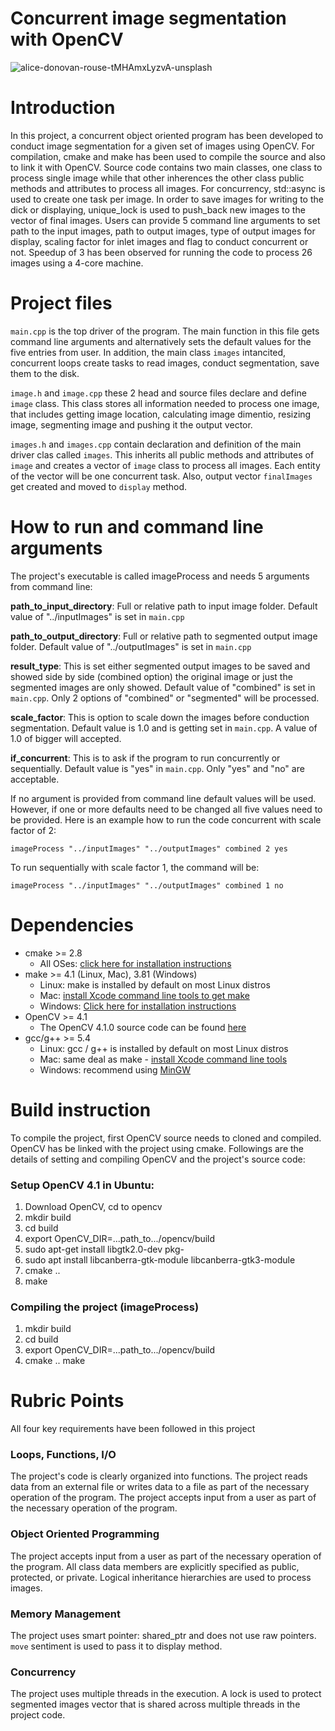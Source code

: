 # Concurrent image segmentation with OpenCV 
![alice-donovan-rouse-tMHAmxLyzvA-unsplash](https://user-images.githubusercontent.com/72900895/96362139-0eaefd80-10e0-11eb-9435-2f866cd6fa19.jpg)

# Introduction
In this project, a concurrent object oriented program has been developed to conduct image segmentation for a given set of images using OpenCV. For compilation, cmake and make has been used to compile the source and also to link it with OpenCV. Source code contains two main classes, one class to process single image while that other inherences the other class public methods and attributes to process all images. For concurrency, std::async is used to create one task per image. In order to save images for writing to the dick or displaying, unique_lock is used to push_back new images to the vector of final images. Users can provide 5 command line arguments to set path to the input images, path to output images, type of output images for display, scaling factor for inlet images and flag to conduct concurrent or not. Speedup of 3 has been observed for running the code to process 26 images using a 4-core machine.

# Project files
`main.cpp` is the top driver of the program. The main function in this file gets command line arguments and alternatively sets the default values for the five entries from user. In addition, the main class `images` intancited, concurrent loops create tasks to read images, conduct segmentation, save them to the disk.  

`image.h` and `image.cpp` these 2 head and source files declare and define `image` class. This class stores all information needed to process one image, that includes getting image location, calculating image dimentio, resizing image, segmenting image and pushing it the output vector.

`images.h` and `images.cpp` contain declaration and definition of the main driver clas called `images`. This inherits all public methods and attributes of `image` and creates a vector of `image` class to process all images. Each entity of the vector will be one concurrent task. Also, output vector `finalImages` get created and moved to `display` method. 

# How to run and command line arguments
The project's executable is called imageProcess and needs 5 arguments from command line:
 
__path_to_input_directory__: Full or relative path to input image folder. Default value of "../inputImages" is set in `main.cpp`

__path_to_output_directory__: Full or relative path to segmented output image folder. Default value of "../outputImages" is set in `main.cpp`

__result_type__: This is set either segmented output images to be saved and showed side by side (combined option) the original image or just the segmented images are only showed. Default value of "combined" is set in `main.cpp`. Only 2 options of "combined" or "segmented" will be processed.

__scale_factor__: This is option to scale down the images before conduction segmentation. Default value is 1.0 and is getting set in `main.cpp`. A value of 1.0 of bigger will accepted.
 
__if_concurrent__: This is to ask if the program to run concurrently or sequentially. Default value is "yes" in `main.cpp`. Only "yes" and "no" are acceptable.
 
If no argument is provided from command line default values will be used. However, if one or more defaults need to be changed all five values need to be provided. Here is an example how to run the code concurrent with scale factor of 2:

`imageProcess "../inputImages" "../outputImages" combined 2 yes`
 
To run sequentially with scale factor 1, the command will be:

`imageProcess "../inputImages" "../outputImages" combined 1 no`

# Dependencies

* cmake >= 2.8
  * All OSes: [click here for installation instructions](https://cmake.org/install/)  
* make >= 4.1 (Linux, Mac), 3.81 (Windows)
  * Linux: make is installed by default on most Linux distros
  * Mac: [install Xcode command line tools to get make](https://developer.apple.com/xcode/features/)
  * Windows: [Click here for installation instructions](http://gnuwin32.sourceforge.net/packages/make.htm)
* OpenCV >= 4.1
  * The OpenCV 4.1.0 source code can be found [here](https://github.com/opencv/opencv/tree/4.1.0)
* gcc/g++ >= 5.4
  * Linux: gcc / g++ is installed by default on most Linux distros
  * Mac: same deal as make - [install Xcode command line tools](https://developer.apple.com/xcode/features/)
  * Windows: recommend using [MinGW](http://www.mingw.org/)
  
# Build instruction
To compile the project, first OpenCV source needs to cloned and compiled. OpenCV has be linked with the project using cmake. Followings are the details of setting and compiling OpenCV and the project's source code: 

### Setup OpenCV 4.1 in Ubuntu:
1. Download OpenCV, cd to opencv
2. mkdir build
3. cd build
4. export OpenCV_DIR=...path_to.../opencv/build
5. sudo apt-get install libgtk2.0-dev pkg-
6. sudo apt install libcanberra-gtk-module libcanberra-gtk3-module
7. cmake ..
8. make

### Compiling the project (imageProcess)
1. mkdir build
2. cd build
3. export OpenCV_DIR=...path_to.../opencv/build
4. cmake ..
make

# Rubric Points
All four key requirements have been followed in this project

### Loops, Functions, I/O
The project's code is clearly organized into functions. The project reads data from an external file or writes data to a file as part of the necessary operation of the program. The project accepts input from a user as part of the necessary operation of the program.

### Object Oriented Programming
The project accepts input from a user as part of the necessary operation of the program. All class data members are explicitly specified as public, protected, or private. Logical inheritance hierarchies are used to process images. 

### Memory Management
The project uses smart pointer: shared_ptr and does not use raw pointers. `move` sentiment is used to pass it to display method.

### Concurrency
The project uses multiple threads in the execution. A lock is used to protect segmented images vector that is shared across multiple threads in the project code.
